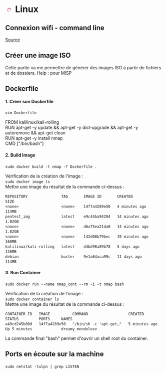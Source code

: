 # ![](img/debian_25.png) Linux

## Connexion wifi - command line

[Source](https://linuxhint.com/3-ways-to-connect-to-wifi-from-the-command-line-on-debian/)

## Créer une image ISO 

Cette partie va me permettre de générer des images ISO à partir de fichiers et de dossiers.
Help : pour MISP

## Dockerfile

#### 1. Créer son Dockerfile

```vim Dockerfile```

FROM kalilinux/kali-rolling
<br/>RUN apt-get -y update && apt-get -y dist-upgrade && apt-get -y autoremove && apt-get clean
<br/>RUN apt-get -y install nmap
<br/>CMD ["/bin/bash"]

#### 2. Build Image

```sudo docker build -t nmap -f Dockerfile .```

Vérification de la création de l'image :
<br/>```sudo docker image ls```
<br/> Mettre une image du résultat de la commande ci-dessus :

    REPOSITORY               TAG       IMAGE ID       CREATED          SIZE
    <none>                   <none>    14f7a4289e50   4 minutes ago    114MB
    pentest_img              latest    e9c44ba94204   14 minutes ago   1.02GB
    <none>                   <none>    d6a75ea21da0   14 minutes ago   1.02GB
    <none>                   <none>    142d08b79bec   19 minutes ago   168MB
    kalilinux/kali-rolling   latest    d4bd98a89b78   5 days ago       126MB
    debian                   buster    9e1a64aca99c   11 days ago      114MB
#### 3. Run Container

```sudo docker run --name nmap_cont --rm -i -t nmap bash```

Vérification de la création de l'image :
<br/>```sudo docker container ls```
<br/> Mettre une image du résultat de la commande ci-dessus :

    CONTAINER ID   IMAGE          COMMAND                  CREATED         STATUS         PORTS     NAMES
    a49cd245b80d   14f7a4289e50   "/bin/sh -c 'apt-get…"   5 minutes ago   Up 5 minutes             dreamy_mendeleev    

La commande final "bash" permet d'ouvrir un shell root du container.

## Ports en écoute sur la machine

```sudo netstat -tulpn | grep LISTEN```



